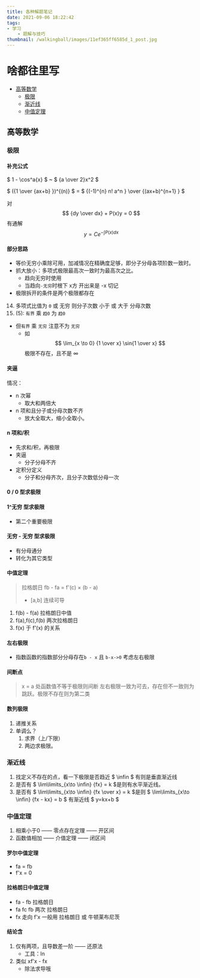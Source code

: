 ```yaml
---
title: 各种解题笔记
date: 2021-09-06 18:22:42
tags:
- 学习
    - 题解与技巧
thumbnail: /walkingball/images/11ef365ff6585d_1_post.jpg
---
```

# 啥都往里写

<!-- @import "[TOC]" {cmd="toc" depthFrom=2 depthTo=3 orderedList=false} -->

<!-- code_chunk_output -->

- [高等数学](#高等数学)
  - [极限](#极限)
  - [渐近线](#渐近线)
  - [中值定理](#中值定理-1)

<!-- /code_chunk_output -->

## 高等数学
### 极限

#### 补充公式

$ 1 - \cos^a{x} $ ~ $ {a \over 2}x^2 $

$ ({1 \over {ax+b} })^{(n)} $ = $ {(-1)^{n} n! a^n } \over {(ax+b)^{n+1} } $

对 
$$ {dy \over dx}  + P(x)y =  0 $$
有通解
$$ y = Ce^{-\int{P(x)dx} } $$


#### 部分思路

- 等价无穷小乘除可用，加减情况在精确度足够，即分子分母各项阶数一致时。
- 抓大放小：多项式极限最高次一致时为最高次之比。
    + 趋向无穷时使用
    + 当趋向`-无穷`时根下 x方 开出来是 -x 切记
- 极限拆开的条件是两个极限都存在
14. 多项式比值为 `0` 或 无穷 则分子次数 小于 或 大于 分母次数
15. (5): `有界` 乘 `趋0` 为 `趋0`
- 但`有界` 乘 `无穷` 注意不为 `无穷`
    + 如 $$ \lim_{x \to 0} {1 \over x} \sin{1 \over x} $$ 极限不存在，且不是 $\infty$
#### 夹逼
情况：
- n 次幂
    + 取大和两倍大
- n 项和且分子或分母次数不齐
    + 放大全取大，缩小全取小。
#### n 项和/积
- 先求和/积，再极限
- 夹逼
    + 分子分母不齐
- 定积分定义
    + 分子和分母齐次，且分子次数低分母一次
#### 0 / 0 型求极限
#### 1^无穷 型求极限
- 第二个重要极限
#### 无穷 - 无穷 型求极限
- 有分母通分
- 转化为其它类型
#### 中值定理
> 拉格朗日 fb - fa = f'(c) × (b - a)
> - [a,b] 连续可导
1. f(b) - f(a) 拉格朗日中值
2. f(a),f(c),f(b) 两次拉格朗日
3. f(x) 于 f'(x) 的关系
#### 左右极限
- 指数函数的指数部分分母存在`b - x` 且 `b-x->0` 考虑左右极限
#### 间断点
> x = a 处函数值不等于极限则间断
> 左右极限一致为可去，存在但不一致则为跳跃。极限不存在则为第二类

#### 数列极限
1. 递推关系
2. 单调么？
    1. 求界（上/下限）
    2. 两边求极限。

### 渐近线
1. 找定义不存在的点，看一下极限是否趋近 $ \infin $ 有则是垂直渐近线
2. 是否有 $ \lim\limits_{x\to \infin} {fx} = k $是则有水平渐近线。
3. 是否有 $ \lim\limits_{x\to \infin} {fx \over x} = k $是则 $ \lim\limits_{x\to \infin} {fx - kx} = b $ 有渐近线 $ y=kx+b $

### 中值定理
1. 相乘小于0 —— 零点存在定理 —— 开区间
2. 函数值相加 —— 介值定理 —— 闭区间

#### 罗尔中值定理
- fa = fb
- f'x = 0

#### 拉格朗日中值定理
- fa - fb 拉格朗日
- fa fc fb 两次 拉格朗日
- fx 走向 f'x 一般用 拉格朗日 或 牛顿莱布尼茨

#### 结论含
1. 仅有两项，且导数差一阶 —— 还原法
    - 工具：ln
1. 类似 xf'x - fx
    - 除法求导哦